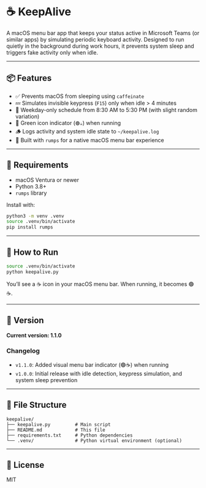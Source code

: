# ☕ KeepAlive

A macOS menu bar app that keeps your status active in Microsoft Teams (or similar apps) by simulating periodic keyboard activity. Designed to run quietly in the background during work hours, it prevents system sleep and triggers fake activity only when idle.

---

## 📦 Features

- ✅ Prevents macOS from sleeping using `caffeinate`
- 💤 Simulates invisible keypress (`F15`) only when idle > 4 minutes
- 📅 Weekday-only schedule from 8:30 AM to 5:30 PM (with slight random variation)
- 🔄 Green icon indicator (`🟢☕`) when running
- 🪵 Logs activity and system idle state to `~/keepalive.log`
- 🧠 Built with `rumps` for a native macOS menu bar experience

---

## 🔧 Requirements

- macOS Ventura or newer
- Python 3.8+
- `rumps` library

Install with:

```bash
python3 -m venv .venv
source .venv/bin/activate
pip install rumps
```

---

## 🚀 How to Run

```bash
source .venv/bin/activate
python keepalive.py
```

You’ll see a ☕ icon in your macOS menu bar. When running, it becomes 🟢☕.

---

## 📄 Version

**Current version: 1.1.0**

### Changelog

- `v1.1.0`: Added visual menu bar indicator (🟢☕) when running
- `v1.0.0`: Initial release with idle detection, keypress simulation, and system sleep prevention

---

## 📁 File Structure

```
keepalive/
├── keepalive.py         # Main script
├── README.md            # This file
├── requirements.txt     # Python dependencies
└── .venv/               # Python virtual environment (optional)
```

---

## 📝 License

MIT 
